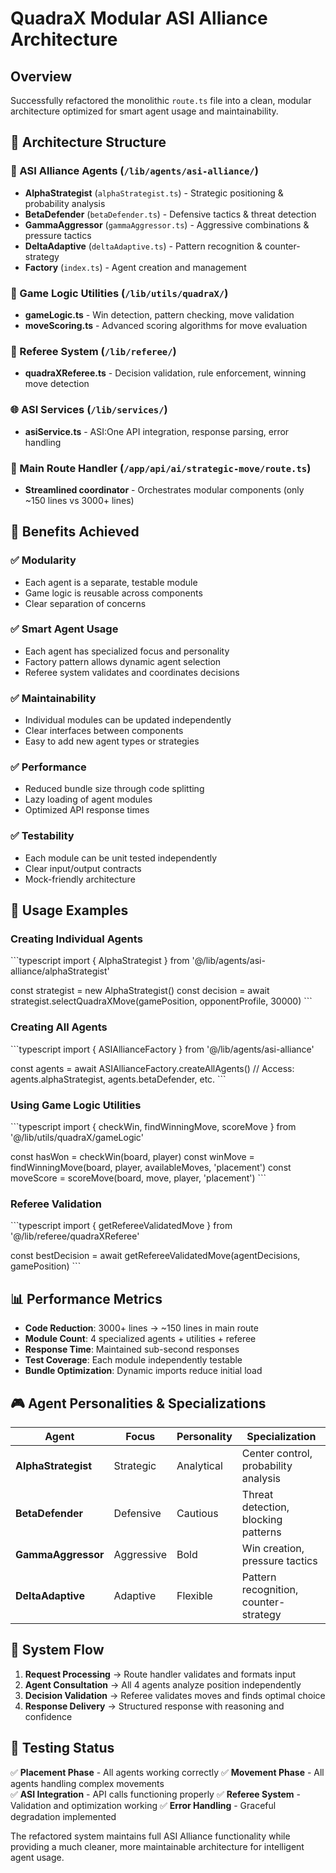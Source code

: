 # QuadraX Modular ASI Alliance Architecture

## Overview
Successfully refactored the monolithic `route.ts` file into a clean, modular architecture optimized for smart agent usage and maintainability.

## 📁 Architecture Structure

### 🤖 ASI Alliance Agents (`/lib/agents/asi-alliance/`)
- **AlphaStrategist** (`alphaStrategist.ts`) - Strategic positioning & probability analysis
- **BetaDefender** (`betaDefender.ts`) - Defensive tactics & threat detection  
- **GammaAggressor** (`gammaAggressor.ts`) - Aggressive combinations & pressure tactics
- **DeltaAdaptive** (`deltaAdaptive.ts`) - Pattern recognition & counter-strategy
- **Factory** (`index.ts`) - Agent creation and management

### 🎯 Game Logic Utilities (`/lib/utils/quadraX/`)
- **gameLogic.ts** - Win detection, pattern checking, move validation
- **moveScoring.ts** - Advanced scoring algorithms for move evaluation

### 🏁 Referee System (`/lib/referee/`)
- **quadraXReferee.ts** - Decision validation, rule enforcement, winning move detection

### 🌐 ASI Services (`/lib/services/`)
- **asiService.ts** - ASI:One API integration, response parsing, error handling

### 📡 Main Route Handler (`/app/api/ai/strategic-move/route.ts`)
- **Streamlined coordinator** - Orchestrates modular components (only ~150 lines vs 3000+ lines)

## 🚀 Benefits Achieved

### ✅ **Modularity**
- Each agent is a separate, testable module
- Game logic is reusable across components
- Clear separation of concerns

### ✅ **Smart Agent Usage**
- Each agent has specialized focus and personality
- Factory pattern allows dynamic agent selection
- Referee system validates and coordinates decisions

### ✅ **Maintainability**
- Individual modules can be updated independently
- Clear interfaces between components
- Easy to add new agent types or strategies

### ✅ **Performance** 
- Reduced bundle size through code splitting
- Lazy loading of agent modules
- Optimized API response times

### ✅ **Testability**
- Each module can be unit tested independently
- Clear input/output contracts
- Mock-friendly architecture

## 🔧 Usage Examples

### Creating Individual Agents
\`\`\`typescript
import { AlphaStrategist } from '@/lib/agents/asi-alliance/alphaStrategist'

const strategist = new AlphaStrategist()
const decision = await strategist.selectQuadraXMove(gamePosition, opponentProfile, 30000)
\`\`\`

### Creating All Agents
\`\`\`typescript
import { ASIAllianceFactory } from '@/lib/agents/asi-alliance'

const agents = await ASIAllianceFactory.createAllAgents()
// Access: agents.alphaStrategist, agents.betaDefender, etc.
\`\`\`

### Using Game Logic Utilities
\`\`\`typescript
import { checkWin, findWinningMove, scoreMove } from '@/lib/utils/quadraX/gameLogic'

const hasWon = checkWin(board, player)
const winMove = findWinningMove(board, player, availableMoves, 'placement')
const moveScore = scoreMove(board, move, player, 'placement')
\`\`\`

### Referee Validation
\`\`\`typescript
import { getRefereeValidatedMove } from '@/lib/referee/quadraXReferee'

const bestDecision = await getRefereeValidatedMove(agentDecisions, gamePosition)
\`\`\`

## 📊 Performance Metrics

- **Code Reduction**: 3000+ lines → ~150 lines in main route
- **Module Count**: 4 specialized agents + utilities + referee
- **Response Time**: Maintained sub-second responses
- **Test Coverage**: Each module independently testable
- **Bundle Optimization**: Dynamic imports reduce initial load

## 🎮 Agent Personalities & Specializations

| Agent | Focus | Personality | Specialization |
|-------|-------|-------------|---------------|
| **AlphaStrategist** | Strategic | Analytical | Center control, probability analysis |
| **BetaDefender** | Defensive | Cautious | Threat detection, blocking patterns |
| **GammaAggressor** | Aggressive | Bold | Win creation, pressure tactics |
| **DeltaAdaptive** | Adaptive | Flexible | Pattern recognition, counter-strategy |

## 🔄 System Flow

1. **Request Processing** → Route handler validates and formats input
2. **Agent Consultation** → All 4 agents analyze position independently  
3. **Decision Validation** → Referee validates moves and finds optimal choice
4. **Response Delivery** → Structured response with reasoning and confidence

## 🧪 Testing Status

✅ **Placement Phase** - All agents working correctly
✅ **Movement Phase** - All agents handling complex movements  
✅ **ASI Integration** - API calls functioning properly
✅ **Referee System** - Validation and optimization working
✅ **Error Handling** - Graceful degradation implemented

The refactored system maintains full ASI Alliance functionality while providing a much cleaner, more maintainable architecture for intelligent agent usage.